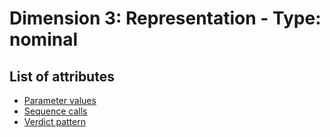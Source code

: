 # Dimension 3: Representation - Type: nominal

## List of attributes

* [Parameter values](../../../attributes/sut/inputs/parameter-values.md)
* [Sequence calls](../../../attributes/relational/invocation/sequence-calls.md)
* [Verdict pattern](../../../attributes/testing/test-case/dependency/verdict-pattern.md)